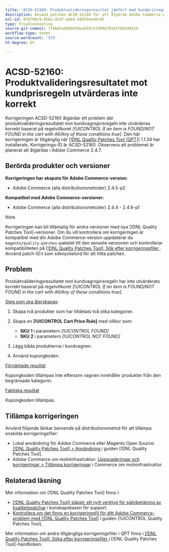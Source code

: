 ```yaml
---
title: 'ACSD-52160: Produktvalideringsresultat jämfört med kundprisregeln'
description: Använd patchen ACSD-52160 för att åtgärda Adobe Commerce-problemet där produktvalideringsresultatet mot kundprisregeln inte utvärderas korrekt baserat på regelvillkoret *[!UICONTROL If an item is FOUND/NOT FOUND in the cart with All/Any of these conditions true]*.
exl-id: 8f8799c9-850a-4c8f-bde4-68df64e46c85
type: Troubleshooting
source-git-commit: 7fdb02a6d89d50ea593c5fd99d78101f89198424
workflow-type: tm+mt
source-wordcount: '373'
ht-degree: 0%

---
```


# ACSD-52160: Produktvalideringsresultatet mot kundprisregeln utvärderas inte korrekt

Korrigeringen ACSD-52160 åtgärdar ett problem där produktvalideringsresultatet mot kundvagnsprisregeln inte utvärderas korrekt baserat på regelvillkoret *[!UICONTROL If an item is FOUND/NOT FOUND in the cart with All/Any of these conditions true]*. Den här korrigeringen är tillgänglig när [[!DNL Quality Patches Tool (QPT)]](https://experienceleague.adobe.com/sv/docs/commerce-operations/tools/quality-patches-tool/quality-patches-tool-to-self-serve-quality-patches) 1.1.34 har installerats. Korrigerings-ID är ACSD-52160. Observera att problemet är planerat att åtgärdas i Adobe Commerce 2.4.7.

## Berörda produkter och versioner

**Korrigeringen har skapats för Adobe Commerce-version:**

* Adobe Commerce (alla distributionsmetoder) 2.4.5-p2

**Kompatibel med Adobe Commerce-versioner:**

* Adobe Commerce (alla distributionsmetoder) 2.4.4 - 2.4.6-p1

>[!NOTE]
>
>Korrigeringen kan bli tillämplig för andra versioner med nya [!DNL Quality Patches Tool]-versioner. Om du vill kontrollera om korrigeringen är kompatibel med din Adobe Commerce-version uppdaterar du `magento/quality-patches`-paketet till den senaste versionen och kontrollerar kompatibiliteten på [[!DNL Quality Patches Tool]: Sök efter korrigeringsfiler ](https://experienceleague.adobe.com/tools/commerce-quality-patches/index.html?lang=sv-SE). Använd patch-ID:t som söknyckelord för att hitta patchen.

## Problem

Produktvalideringsresultatet mot kundvagnsprisregeln har inte utvärderats korrekt baserat på regelvillkoret *[!UICONTROL If an item is FOUND/NOT FOUND in the cart with All/Any of these conditions true]*.

<u>Steg som ska återskapas</u>:

1. Skapa två produkter som har tilldelats två olika kategorier.
1. Skapa en **[!UICONTROL Cart Price Rule]** med villkor som:

   * **SKU 1** i parametern *[!UICONTROL FOUND]*
   * **SKU 2** i parametern *[!UICONTROL NOT FOUND]*

1. Lägg båda produkterna i kundvagnen.
1. Använd kupongkoden.

<u>Förväntade resultat</u>

Kupongkoden tillämpas inte eftersom vagnen innehåller produkter från den begränsade kategorin.

<u>Faktiska resultat</u>

Kupongkoden tillämpas.

## Tillämpa korrigeringen

Använd följande länkar beroende på distributionsmetod för att tillämpa enskilda korrigeringsfiler:

* Lokal användning för Adobe Commerce eller Magento Open Source: [[!DNL Quality Patches Tool] > Användning ](/help/tools/quality-patches-tool/usage.md) i guiden [!DNL Quality Patches Tool].
* Adobe Commerce om molninfrastruktur: [Uppgraderingar och korrigeringar > Tillämpa korrigeringar](https://experienceleague.adobe.com/docs/commerce-cloud-service/user-guide/develop/upgrade/apply-patches.html?lang=sv-SE) i Commerce om molninfrastruktur.

## Relaterad läsning

Mer information om [!DNL Quality Patches Tool] finns i:

* [[!DNL Quality Patches Tool] släppt: ett nytt verktyg för självbetjäning av kvalitetspatchar](https://experienceleague.adobe.com/sv/docs/commerce-operations/tools/quality-patches-tool/quality-patches-tool-to-self-serve-quality-patches) i kunskapsbasen för support.
* [Kontrollera om det finns en korrigeringsfil för ditt Adobe Commerce-problem med  [!DNL Quality Patches Tool]](/help/tools/quality-patches-tool/patches-available-in-qpt/check-patch-for-magento-issue-with-magento-quality-patches.md) i guiden [!UICONTROL Quality Patches Tool].


Mer information om andra tillgängliga korrigeringsfiler i QPT finns i [[!DNL Quality Patches Tool]: Söka efter korrigeringsfiler ](<https://experienceleague.adobe.com/tools/commerce-quality-patches/index.html?lang=sv-SE>) i [!DNL Quality Patches Tool]-handboken.
